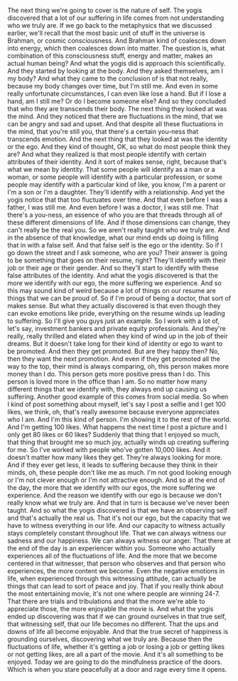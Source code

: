  The next thing we're going to cover is the nature of self. The yogis discovered that a lot of our suffering in life comes from not understanding who we truly are. If we go back to the metaphysics that we discussed earlier, we'll recall that the most basic unit of stuff in the universe is Brahman, or cosmic consciousness. And Brahman kind of coalesces down into energy, which then coalesces down into matter. The question is, what combination of this consciousness stuff, energy and matter, makes an actual human being? And what the yogis did is approach this scientifically. And they started by looking at the body. And they asked themselves, am I my body? And what they came to the conclusion of is that not really, because my body changes over time, but I'm still me. And even in some really unfortunate circumstances, I can even like lose a hand. But if I lose a hand, am I still me? Or do I become someone else? And so they concluded that who they are transcends their body. The next thing they looked at was the mind. And they noticed that there are fluctuations in the mind, that we can be angry and sad and upset. And that despite all these fluctuations in the mind, that you're still you, that there's a certain you-ness that transcends emotion. And the next thing that they looked at was the identity or the ego. And they kind of thought, OK, so what do most people think they are? And what they realized is that most people identify with certain attributes of their identity. And it sort of makes sense, right, because that's what we mean by identity. That some people will identify as a man or a woman, or some people will identify with a particular profession, or some people may identify with a particular kind of like, you know, I'm a parent or I'm a son or I'm a daughter. They'll identify with a relationship. And yet the yogis notice that that too fluctuates over time. And that even before I was a father, I was still me. And even before I was a doctor, I was still me. That there's a you-ness, an essence of who you are that threads through all of these different dimensions of life. And if those dimensions can change, they can't really be the real you. So we aren't really taught who we truly are. And in the absence of that knowledge, what our mind ends up doing is filling that in with a false self. And that false self is the ego or the identity. So if I go down the street and I ask someone, who are you? Their answer is going to be something that goes on their resume, right? They'll identify with their job or their age or their gender. And so they'll start to identify with these false attributes of the identity. And what the yogis discovered is that the more we identify with our ego, the more suffering we experience. And so this may sound kind of weird because a lot of things on our resume are things that we can be proud of. So if I'm proud of being a doctor, that sort of makes sense. But what they actually discovered is that even though they can evoke emotions like pride, everything on the resume winds up leading to suffering. So I'll give you guys just an example. So I work with a lot of, let's say, investment bankers and private equity professionals. And they're really, really thrilled and elated when they kind of wind up in the job of their dreams. But it doesn't take long for their kind of identity or ego to want to be promoted. And then they get promoted. But are they happy then? No, then they want the next promotion. And even if they get promoted all the way to the top, their mind is always comparing, oh, this person makes more money than I do. This person gets more positive press than I do. This person is loved more in the office than I am. So no matter how many different things that we identify with, they always end up causing us suffering. Another good example of this comes from social media. So when I kind of post something about myself, let's say I post a selfie and I get 100 likes, we think, oh, that's really awesome because everyone appreciates who I am. And I'm this kind of person. I'm showing it to the rest of the world. And I'm getting 100 likes. What happens the next time I post a picture and I only get 80 likes or 60 likes? Suddenly that thing that I enjoyed so much, that thing that brought me so much joy, actually winds up creating suffering for me. So I've worked with people who've gotten 10,000 likes. And it doesn't matter how many likes they get. They're always looking for more. And if they ever get less, it leads to suffering because they think in their minds, oh, these people don't like me as much. I'm not good looking enough or I'm not clever enough or I'm not attractive enough. And so at the end of the day, the more that we identify with our egos, the more suffering we experience. And the reason we identify with our ego is because we don't really know what we truly are. And that in turn is because we've never been taught. And so what the yogis discovered is that we have an observing self and that's actually the real us. That it's not our ego, but the capacity that we have to witness everything in our life. And our capacity to witness actually stays completely constant throughout life. That we can always witness our sadness and our happiness. We can always witness our anger. That there at the end of the day is an experiencer within you. Someone who actually experiences all of the fluctuations of life. And the more that we become centered in that witnesser, that person who observes and that person who experiences, the more content we become. Even the negative emotions in life, when experienced through this witnessing attitude, can actually be things that can lead to sort of peace and joy. That if you really think about the most entertaining movie, it's not one where people are winning 24-7. That there are trials and tribulations and that the more we're able to appreciate those, the more enjoyable the movie is. And what the yogis ended up discovering was that if we can ground ourselves in that true self, that witnessing self, that our life becomes no different. That the ups and downs of life all become enjoyable. And that the true secret of happiness is grounding ourselves, discovering what we truly are. Because then the fluctuations of life, whether it's getting a job or losing a job or getting likes or not getting likes, are all a part of the movie. And it's all something to be enjoyed. Today we are going to do the mindfulness practice of the doors. Which is when you stare peacefully at a door and rage every time it opens.